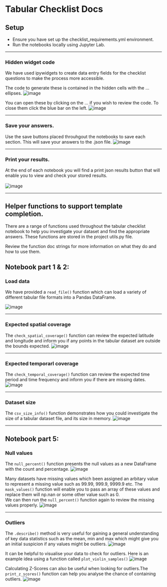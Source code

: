 # Tabular Checklist Docs

## Setup
* Ensure you have set up the checklist_requirements.yml environment.
* Run the notebooks locally using Jupyter Lab.
___

### Hidden widget code
We have used ipywidgets to create data entry fields for the checklist questions to make the process more accessible. <br>

The code to generate these is contained in the hidden cells with the ... ellipses. 
![image](images/hidden_widget_code.png)

You can open these by clicking on the ... if you wish to review the code. To close them click the blue bar on the left. 
![image](images/hidden_widget_code_open.png)
___

### Save your answers.

Use the save buttons placed throuhgout the notebooks to save each section. This will save your answers to the .json file. 
![image](images/save_button.png)
___

### Print your results.

At the end of each notebook you will find a print json results button that will enable you to view and check your stored results.  
<br>
![image](images/print_results.png)
___



## Helper functions to support template completion. 
There are a range of functions used throughout the tabular checklist notebook to help you investigate your dataset and find the appropriate answers. 
These functions are stored in the project utils.py file.

Review the function doc strings for more information on what they do and how to use them. 


## Notebook part 1 & 2:


### Load data
We have provided a ```read_file()``` function which can load a variety of different tabular file formats into a Pandas DataFrame.

![image](images/tabular_checklist_docs/1_load_data.png)
___



### Expected spatial coverage
The ```check_spatial_coverage()``` function can review the expected latitude and longitude and inform you if any points in the tabular dataset are outside the bounds expected. 
![image](images/tabular_checklist_docs/2_spatial_coverage.png)
___

### Expected temporarl coverage
The ```check_temporal_coverage()``` function can review the expected time period and time frequency and inform you if there are missing dates. 
![image](images/tabular_checklist_docs/3_temporal_coverage.png)
___


### Dataset size
The ```csv_size_info()``` function demonstrates how you could investigate the size of a tabular dataset file, and its size in memory.
![image](images/tabular_checklist_docs/4_dataset_size.png)
___


## Notebook part 5:


### Null values
The ```null_percent()``` function presents the null values as a new DataFrame with the count and percentage. 
![image](images/tabular_checklist_docs/5_null_values.png)

Many datasets have missing values which been assigned an arbitary value to represent a missing value such as 99.99, 999.9, 9999.9 etc. The ```mask_values()``` function will enable you to pass an array of these values and replace them will np.nan or some other value such as 0. <br>
We can then run the ```null_percent()``` function again to review the missing values properly. 
![image](images/tabular_checklist_docs/6_null_values.png)

___


### Outliers
The ```.describe()``` method is very useful for gaining a general understanding of key data statistics such as the mean, min and max which might give you an initial suspicion if any values might be outliers. 
![image](images/tabular_checklist_docs/7_outliers.png)


It can be helpful to visualise your data to check for outliers. Here is an example idea using a function called ```plot_violin_samples()```
![image](images/tabular_checklist_docs/8_outliers.png)


Calculating Z-Scores can also be useful when looking for outliers.The ```print_z_scores()``` function can help you analyse the chance of containing outliers.
![image](images/tabular_checklist_docs/9_outliers.png)






